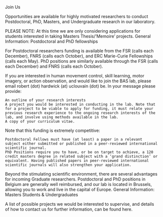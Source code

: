 
Join Us

Opportunities are available for highly motivated researchers to conduct Postdoctoral, PhD, Masters, and Undergraduate research in our laboratory.

PLEASE NOTE: At this time we are only considering applications for students interested in taking Masters Thesis/’Memoire’ projects.
General Information: Postdoctoral and PhD fellowships

For Postdoctoral researchers funding is available from the FSR (calls each December), FNRS (calls each October), and ERC Marie-Curie Fellowships (calls each May). PhD positions are similarly available through the FSR (calls each December) and FNRS (calls each October).

If you are interested in human movement control, skill learning, motor imagery, or action observation, and would like to join the BAS lab, please email robert (dot) hardwick (at) uclouvain (dot) be. In your message please provide:

    An outline of your research interests
    A project you would be interested in conducting in the lab. Note that for a project to be viable to apply for funding, it must relate your previous research experience to the ongoing research interests of the lab, and involve using methods available in the lab.
    A copy of your curriculum vitae.

Note that this funding is extremely competitive:

    Postdoctoral Fellows must have (at least) a paper in a relevant subject either submitted or published in a peer-reviewed international scientific journal.
    PhD Positions require you to have, or be on target to achieve, a 120 credit masters degree in related subject with a ‘grand distinction’ or equivalent. Having published papers in peer-reviewed international scientific journals will also strengthen your application.

Beyond the stimulating scientific environment, there are several advantages for incoming Graduate researchers. Postdoctoral and PhD positions in Belgium are generally well reimbursed, and our lab is located in Brussels, allowing you to work and live in the capital of Europe.
General Information: Masters Students & Undergraduates

A list of possible projects we would be interested to supervise, and details of how to contact us for further information, can be found here.
